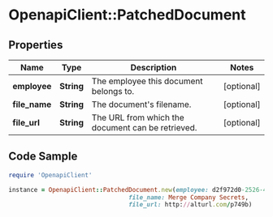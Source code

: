 # OpenapiClient::PatchedDocument

## Properties

Name | Type | Description | Notes
------------ | ------------- | ------------- | -------------
**employee** | **String** | The employee this document belongs to. | [optional] 
**file_name** | **String** | The document&#39;s filename. | [optional] 
**file_url** | **String** | The URL from which the document can be retrieved. | [optional] 

## Code Sample

```ruby
require 'OpenapiClient'

instance = OpenapiClient::PatchedDocument.new(employee: d2f972d0-2526-434b-9409-4c3b468e08f0,
                                 file_name: Merge Company Secrets,
                                 file_url: http://alturl.com/p749b)
```


